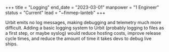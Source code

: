 +++
title = "Logging"
end_date = "2023-03-01"
manpower = "1 Engineer"
status = "Current"
lead = "~finmep-lanteb"
+++

Urbit emits no log messages, making debugging and telemetry much more difficult.  Adding a basic logging system to Urbit (probably logging to files as a first step, or maybe syslog) would reduce hosting costs, improve release cycle times, and reduce the amount of time it takes devs to debug live ships.

